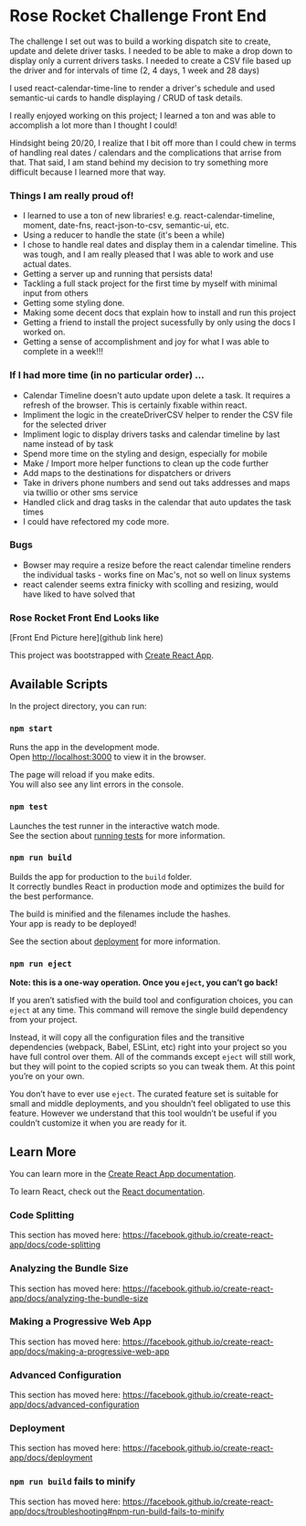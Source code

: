 # Rose Rocket Challenge Front End
The challenge I set out was to build a working dispatch site to create, update and delete driver tasks.  I needed to be able to make a drop down to display only a current drivers tasks. I needed to create a CSV file based up the driver and for intervals of time (2, 4 days, 1 week and 28 days)

I used react-calendar-time-line to render a driver's schedule and used semantic-ui cards to handle displaying / CRUD of task details. 

I really enjoyed working on this project; I learned a ton and was able to accomplish a lot more than I thought I could!

Hindsight being 20/20, I realize that I bit off more than I could chew in terms of handling real dates / calendars and the complications that arrise from that. That said, I am stand behind my decision to try something more difficult because I learned more that way.


### Things I am really proud of!
- I learned to use a ton of new libraries! e.g. react-calendar-timeline, moment, date-fns, react-json-to-csv, semantic-ui, etc.
- Using a reducer to handle the state (it's been a while)
- I chose to handle real dates and display them in a calendar timeline. This was tough, and I am really pleased that I was able to work and use actual dates.
- Getting a server up and running that persists data!
- Tackling a full stack project for the first time by myself with minimal input from others
- Getting some styling done.
- Making some decent docs that explain how to install and run this project
- Getting a friend to install the project sucessfully by only using the docs I worked on.
- Getting a sense of accomplishment and joy for what I was able to complete in a week!!!


### If I had more time (in no particular order) ...

- Calendar Timeline doesn't auto update upon delete a task.  It requires a refresh of the browser. This is certainly fixable within react.
- Impliment the logic in the createDriverCSV helper to render the CSV file for the selected driver
- Impliment logic to display drivers tasks and calendar timeline by last name instead of by task 
- Spend more time on the styling and design, especially for mobile
- Make / Import more helper functions to clean up the code further
- Add maps to the destinations for dispatchers or drivers
- Take in drivers phone numbers and send out taks addresses and maps via twillio or other sms service
- Handled click and drag tasks in the calendar that auto updates the task times
- I could have refectored my code more.

### Bugs
- Bowser may require a resize before the react calendar timeline renders the individual tasks - works fine on Mac's, not so well on linux systems
- react calender seems extra finicky with scolling and resizing, would have liked to have solved that

### Rose Rocket Front End Looks like
[Front End Picture here](github link here)


This project was bootstrapped with [Create React App](https://github.com/facebook/create-react-app).

## Available Scripts

In the project directory, you can run:

### `npm start`

Runs the app in the development mode.<br />
Open [http://localhost:3000](http://localhost:3000) to view it in the browser.

The page will reload if you make edits.<br />
You will also see any lint errors in the console.

### `npm test`

Launches the test runner in the interactive watch mode.<br />
See the section about [running tests](https://facebook.github.io/create-react-app/docs/running-tests) for more information.

### `npm run build`

Builds the app for production to the `build` folder.<br />
It correctly bundles React in production mode and optimizes the build for the best performance.

The build is minified and the filenames include the hashes.<br />
Your app is ready to be deployed!

See the section about [deployment](https://facebook.github.io/create-react-app/docs/deployment) for more information.

### `npm run eject`

**Note: this is a one-way operation. Once you `eject`, you can’t go back!**

If you aren’t satisfied with the build tool and configuration choices, you can `eject` at any time. This command will remove the single build dependency from your project.

Instead, it will copy all the configuration files and the transitive dependencies (webpack, Babel, ESLint, etc) right into your project so you have full control over them. All of the commands except `eject` will still work, but they will point to the copied scripts so you can tweak them. At this point you’re on your own.

You don’t have to ever use `eject`. The curated feature set is suitable for small and middle deployments, and you shouldn’t feel obligated to use this feature. However we understand that this tool wouldn’t be useful if you couldn’t customize it when you are ready for it.

## Learn More

You can learn more in the [Create React App documentation](https://facebook.github.io/create-react-app/docs/getting-started).

To learn React, check out the [React documentation](https://reactjs.org/).

### Code Splitting

This section has moved here: https://facebook.github.io/create-react-app/docs/code-splitting

### Analyzing the Bundle Size

This section has moved here: https://facebook.github.io/create-react-app/docs/analyzing-the-bundle-size

### Making a Progressive Web App

This section has moved here: https://facebook.github.io/create-react-app/docs/making-a-progressive-web-app

### Advanced Configuration

This section has moved here: https://facebook.github.io/create-react-app/docs/advanced-configuration

### Deployment

This section has moved here: https://facebook.github.io/create-react-app/docs/deployment

### `npm run build` fails to minify

This section has moved here: https://facebook.github.io/create-react-app/docs/troubleshooting#npm-run-build-fails-to-minify
